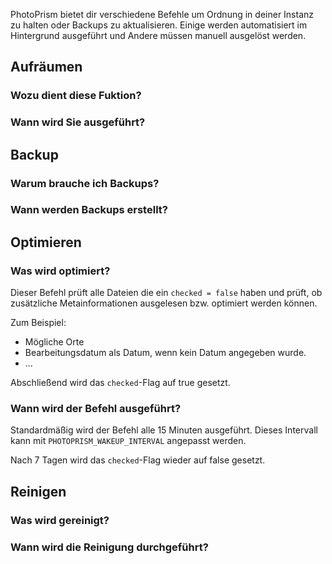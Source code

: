 PhotoPrism bietet dir verschiedene Befehle um Ordnung in deiner Instanz zu halten oder Backups zu aktualisieren. Einige werden automatisiert im Hintergrund ausgeführt und Andere müssen manuell ausgelöst werden.

## Aufräumen

### Wozu dient diese Fuktion?

### Wann wird Sie ausgeführt?

## Backup

### Warum brauche ich Backups?

### Wann werden Backups erstellt?

## Optimieren

### Was wird optimiert?

Dieser Befehl prüft alle Dateien die ein `checked = false` haben und prüft, ob zusätzliche Metainformationen ausgelesen bzw. optimiert werden können.

Zum Beispiel:

* Mögliche Orte
* Bearbeitungsdatum als Datum, wenn kein Datum angegeben wurde.
* ...

Abschließend wird das `checked`-Flag auf true gesetzt.

### Wann wird der Befehl ausgeführt?

Standardmäßig wird der Befehl alle 15 Minuten ausgeführt.
Dieses Intervall kann mit `PHOTOPRISM_WAKEUP_INTERVAL` angepasst werden.

Nach 7 Tagen wird das `checked`-Flag wieder auf false gesetzt.

## Reinigen

### Was wird gereinigt?

### Wann wird die Reinigung durchgeführt?
